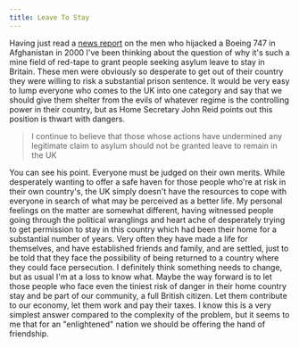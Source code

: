 ```yaml
---
title: Leave To Stay
---
```

Having just read a [news report](http://news.bbc.co.uk/1/hi/uk/5244936.stm) on the men who hijacked a Boeing 747 in Afghanistan in 2000 I've been thinking about the question of why it's such a mine field of red-tape to grant people seeking asylum leave to stay in Britain. These men were obviously so desperate to get out of their country they were willing to risk a substantial prison sentence. It would be very easy to lump everyone who comes to the UK into one category and say that we should give them shelter from the evils of whatever regime is the controlling power in their country, but as Home Secretary John Reid points out this position is thwart with dangers.

> I continue to believe that those whose actions have undermined any legitimate claim to asylum should not be granted leave to remain in the UK

 You can see his point. Everyone must be judged on their own merits. While desperately wanting to offer a safe haven for those people who're at risk in their own country's, the UK simply doesn't have the resources to cope with everyone in search of what may be perceived as a better life. My personal feelings on the matter are somewhat different, having witnessed people going through the political wranglings and heart ache of desperately trying to get permission to stay in this country which had been their home for a substantial number of years. Very often they have made a life for themselves, and have established friends and family, and are settled, just to be told that they face the possibility of being returned to a country where they could face persecution. I definitely think something needs to change, but as usual I'm at a loss to know what. Maybe the way forward is to let those people who face even the tiniest risk of danger in their home country stay and be part of our community, a full British citizen. Let them contribute to our economy, let them work and pay their taxes. I know this is a very simplest answer compared to the complexity of the problem, but it seems to me that for an "enlightened" nation we should be offering the hand of friendship.